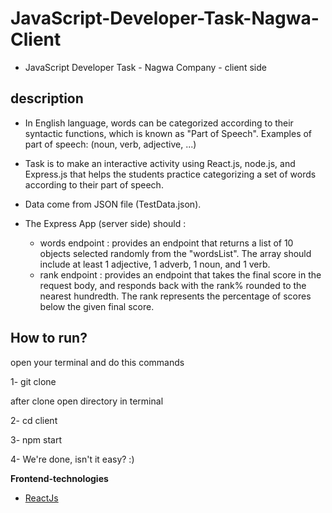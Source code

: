 # JavaScript-Developer-Task-Nagwa-Client
*   JavaScript Developer Task - Nagwa Company - client side
## description
*   In English language, words can be categorized according to their syntactic functions, which is known as "Part of Speech".
Examples of part of speech: (noun, verb, adjective, ...)
*   Task is to make an interactive activity using React.js, node.js, and Express.js that helps the students practice categorizing a
set of words according to their part of speech.
*   Data come from JSON file (TestData.json).
*   The Express App (server side) should :

    *   words endpoint : provides an endpoint that returns a list of 10 objects selected randomly from the "wordsList". The array should include at least 1 adjective, 1 adverb, 1 noun, and 1 verb.
    *   rank endpoint : provides an endpoint that takes the final score in the request body, and responds back with the rank% rounded to the nearest hundredth. The rank represents the percentage of scores below the given final score.
## How to run?
open your terminal and do this commands

1-  git clone

after clone open directory in terminal

2- cd client

3- npm start

4- We're done, isn't it easy?  :)


**Frontend-technologies**
- [ReactJs](https://reactjs.org/)